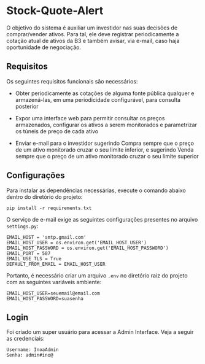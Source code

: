 # Stock-Quote-Alert

O objetivo do sistema é auxiliar um investidor nas suas decisões de comprar/vender ativos. Para tal, ele deve registrar periodicamente a cotação atual de ativos da B3 e também avisar, via e-mail, caso haja oportunidade de negociação.

## Requisitos

Os seguintes requisitos funcionais são necessários:

- Obter periodicamente as cotações de alguma fonte pública qualquer e armazená-las, em uma periodicidade configurável, para consulta posterior

- Expor uma interface web para permitir consultar os preços armazenados, configurar os ativos a serem monitorados e parametrizar os túneis de preço de cada ativo

- Enviar e-mail para o investidor sugerindo Compra sempre que o preço de um ativo monitorado cruzar o seu limite inferior, e sugerindo Venda sempre que o preço de um ativo monitorado cruzar o seu limite superior

## Configurações

Para instalar as dependências necessárias, execute o comando abaixo dentro do diretório do projeto:

```
pip install -r requirements.txt
```

O serviço de e-mail exige as seguintes configurações presentes no arquivo `settings.py`:

```
EMAIL_HOST = 'smtp.gmail.com'
EMAIL_HOST_USER = os.environ.get('EMAIL_HOST_USER') 
EMAIL_HOST_PASSWORD = os.environ.get('EMAIL_HOST_PASSWORD')
EMAIL_PORT = 587
EMAIL_USE_TLS = True
DEFAULT_FROM_EMAIL = EMAIL_HOST_USER
```

Portanto, é necessário criar um arquivo `.env` no diretório raiz do projeto com as seguintes variáveis ambiente:

```
EMAIL_HOST_USER=seuemail@email.com
EMAIL_HOST_PASSWORD=suasenha
```

## Login

Foi criado um super usuário para acessar a Admin Interface. Veja a seguir as credenciais:

```
Username: InoaAdmin
Senha: admin#ino@
```
